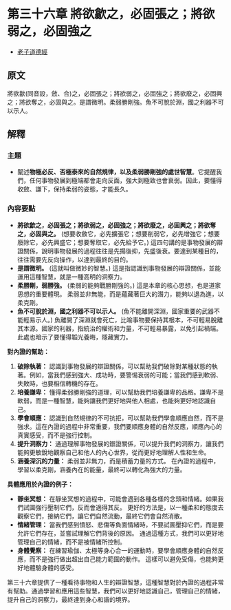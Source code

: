 # 第三十六章 將欲歙之，必固張之；將欲弱之，必固強之

- [老子道德經](https://www.daodejing.org/)


## 原文
將欲歙(同音設，斂、合)之，必固張之；將欲弱之，必固強之；將欲廢之，必固興之；將欲奪之，必固與之。是謂微明。柔弱勝剛強。魚不可脫於淵，國之利器不可以示人。


## 解釋
### 主題
- 闡述**物極必反、否極泰來的自然規律，以及柔弱勝剛強的處世智慧**。它提醒我們，任何事物發展到極端都會走向反面，強大到極致也會衰弱。因此，要懂得收斂、謙下，保持柔弱的姿態，才能長久。

### 內容要點
*   **將欲歙之，必固張之；將欲弱之，必固強之；將欲廢之，必固興之；將欲奪之，必固與之。** (想要收斂它，必先擴張它；想要削弱它，必先增強它；想要廢除它，必先興盛它；想要奪取它，必先給予它。)  這四句講的是事物發展的辯證關係，說明事物發展的過程往往是先揚後抑，先盛後衰。要達到某種目的，往往需要先反向操作，以達到最終的目的。
*   **是謂微明。** (這就叫做微妙的智慧。) 這是指認識到事物發展的辯證關係，並能運用這種智慧，就是一種高明的洞察力。
*   **柔勝剛，弱勝強。** (柔弱的能夠戰勝剛強的。) 這是本章的核心思想，也是道家思想的重要體現。 柔弱並非無能，而是蘊藏著巨大的潛力，能夠以退為進，以柔克剛。
*   **魚不可脫於淵，國之利器不可以示人。** (魚不能離開深淵，國家重要的武器不能輕易示人。)  魚離開了深淵就會死亡，比喻事物要保持其根本，不可輕易脫離其本源。國家的利器，指統治的權術和力量，不可輕易暴露，以免引起禍端。此處也暗示了要懂得韜光養晦，隱藏實力。

**對內證的幫助：**
1.  **破除執著：** 認識到事物發展的辯證關係，可以幫助我們破除對某種狀態的執著。例如，當我們感到強大、成功時，要警惕衰弱的可能；當我們感到軟弱、失敗時，也要相信轉機的存在。
2.  **培養謙卑：** 懂得柔弱勝剛強的道理，可以幫助我們培養謙卑的品格。謙卑不是軟弱，而是一種智慧，能夠讓我們更好地與他人相處，也能夠更好地認識自己。
3.  **學會順應：** 認識到自然規律的不可抗拒，可以幫助我們學會順應自然，而不是強求。這在內證的過程中非常重要，我們要順應身體的自然反應，順應內心的真實感受，而不是強行控制。
4.  **提升洞察力：**  通過理解事物發展的辯證關係，可以提升我們的洞察力，讓我們能夠更敏銳地觀察自己和他人的內心世界，從而更好地理解人性和生命。
5.  **涵養深沉的力量：**  柔弱並非無力，而是積蓄力量的方式。 在內證的過程中，學習以柔克剛，涵養內在的能量，最終可以轉化為強大的力量。

**具體應用於內證的例子：**

*   **靜坐冥想：** 在靜坐冥想的過程中，可能會遇到各種各樣的念頭和情緒。如果我們試圖強行壓制它們，反而會適得其反。 更好的方法是，以一種柔和的態度去觀察它們，接納它們，讓它們自然流動，最終它們會自然消散。
*   **情緒管理：** 當我們感到憤怒、悲傷等負面情緒時，不要試圖壓抑它們，而是要允許它們存在，並嘗試理解它們背後的原因。 通過這種方式，我們可以更好地管理自己的情緒，而不是被情緒所控制。
*   **身體覺察：** 在練習瑜伽、太極等身心合一的運動時，要學會順應身體的自然反應，而不是強行做出超出自己能力範圍的動作。 這樣可以避免受傷，也能夠更好地體驗身體的感受。

第三十六章提供了一種看待事物和人生的辯證智慧，這種智慧對於內證的過程非常有幫助。通過學習和應用這些智慧，我們可以更好地認識自己，管理自己的情緒，提升自己的洞察力，最終達到身心和諧的境界。